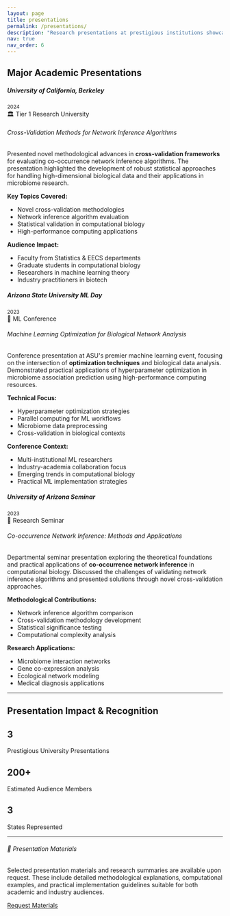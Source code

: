 ```yaml
---
layout: page
title: presentations
permalink: /presentations/
description: "Research presentations at prestigious institutions showcasing advances in machine learning and computational biology."
nav: true
nav_order: 6
---
```


## Major Academic Presentations

<div class="timeline">

  <div class="card mb-4 border-primary">
    <div class="card-header bg-primary text-white">
      <div class="row align-items-center">
        <div class="col">
          <h5 class="card-title mb-0">University of California, Berkeley</h5>
          <small>2024</small>
        </div>
        <div class="col-auto">
          <span class="badge badge-light">🏛️ Tier 1 Research University</span>
        </div>
      </div>
    </div>
    <div class="card-body">
      <h6>Cross-Validation Methods for Network Inference Algorithms</h6>
      <p>
        Presented novel methodological advances in <strong>cross-validation frameworks</strong> for evaluating co-occurrence network inference algorithms. 
        The presentation highlighted the development of robust statistical approaches for handling high-dimensional biological data and 
        their applications in microbiome research.
      </p>
      <div class="row">
        <div class="col-md-6">
          <strong>Key Topics Covered:</strong>
          <ul class="small">
            <li>Novel cross-validation methodologies</li>
            <li>Network inference algorithm evaluation</li>
            <li>Statistical validation in computational biology</li>
            <li>High-performance computing applications</li>
          </ul>
        </div>
        <div class="col-md-6">
          <strong>Audience Impact:</strong>
          <ul class="small">
            <li>Faculty from Statistics & EECS departments</li>
            <li>Graduate students in computational biology</li>
            <li>Researchers in machine learning theory</li>
            <li>Industry practitioners in biotech</li>
          </ul>
        </div>
      </div>
    </div>
  </div>

  <div class="card mb-4 border-success">
    <div class="card-header bg-success text-white">
      <div class="row align-items-center">
        <div class="col">
          <h5 class="card-title mb-0">Arizona State University ML Day</h5>
          <small>2023</small>
        </div>
        <div class="col-auto">
          <span class="badge badge-light">🤖 ML Conference</span>
        </div>
      </div>
    </div>
    <div class="card-body">
      <h6>Machine Learning Optimization for Biological Network Analysis</h6>
      <p>
        Conference presentation at ASU's premier machine learning event, focusing on the intersection of 
        <strong>optimization techniques</strong> and biological data analysis. Demonstrated practical applications 
        of hyperparameter optimization in microbiome association prediction using high-performance computing resources.
      </p>
      <div class="row">
        <div class="col-md-6">
          <strong>Technical Focus:</strong>
          <ul class="small">
            <li>Hyperparameter optimization strategies</li>
            <li>Parallel computing for ML workflows</li>
            <li>Microbiome data preprocessing</li>
            <li>Cross-validation in biological contexts</li>
          </ul>
        </div>
        <div class="col-md-6">
          <strong>Conference Context:</strong>
          <ul class="small">
            <li>Multi-institutional ML researchers</li>
            <li>Industry-academia collaboration focus</li>
            <li>Emerging trends in computational biology</li>
            <li>Practical ML implementation strategies</li>
          </ul>
        </div>
      </div>
    </div>
  </div>

  <div class="card mb-4 border-info">
    <div class="card-header bg-info text-white">
      <div class="row align-items-center">
        <div class="col">
          <h5 class="card-title mb-0">University of Arizona Seminar</h5>
          <small>2023</small>
        </div>
        <div class="col-auto">
          <span class="badge badge-light">🔬 Research Seminar</span>
        </div>
      </div>
    </div>
    <div class="card-body">
      <h6>Co-occurrence Network Inference: Methods and Applications</h6>
      <p>
        Departmental seminar presentation exploring the theoretical foundations and practical applications of 
        <strong>co-occurrence network inference</strong> in computational biology. Discussed the challenges of 
        validating network inference algorithms and presented solutions through novel cross-validation approaches.
      </p>
      <div class="row">
        <div class="col-md-6">
          <strong>Methodological Contributions:</strong>
          <ul class="small">
            <li>Network inference algorithm comparison</li>
            <li>Cross-validation methodology development</li>
            <li>Statistical significance testing</li>
            <li>Computational complexity analysis</li>
          </ul>
        </div>
        <div class="col-md-6">
          <strong>Research Applications:</strong>
          <ul class="small">
            <li>Microbiome interaction networks</li>
            <li>Gene co-expression analysis</li>
            <li>Ecological network modeling</li>
            <li>Medical diagnosis applications</li>
          </ul>
        </div>
      </div>
    </div>
  </div>

</div>

---

## Presentation Impact & Recognition

<div class="row">
  <div class="col-md-4">
    <div class="card text-center border-primary">
      <div class="card-body">
        <h2 class="text-primary">3</h2>
        <p class="card-text">Prestigious University Presentations</p>
      </div>
    </div>
  </div>
  <div class="col-md-4">
    <div class="card text-center border-success">
      <div class="card-body">
        <h2 class="text-success">200+</h2>
        <p class="card-text">Estimated Audience Members</p>
      </div>
    </div>
  </div>
  <div class="col-md-4">
    <div class="card text-center border-info">
      <div class="card-body">
        <h2 class="text-info">3</h2>
        <p class="card-text">States Represented</p>
      </div>
    </div>
  </div>
</div>

---
  <div class="card-header">
    <h6>🎥 Presentation Materials</h6>
  </div>
  <div class="card-body">
    <p>
      Selected presentation materials and research summaries are available upon request. 
      These include detailed methodological explanations, computational examples, and 
      practical implementation guidelines suitable for both academic and industry audiences.
    </p>
    <a href="mailto:da2343@nau.edu?subject=Request for Presentation Materials" class="btn btn-outline-primary btn-sm">
      Request Materials
    </a>
  </div>
</div>